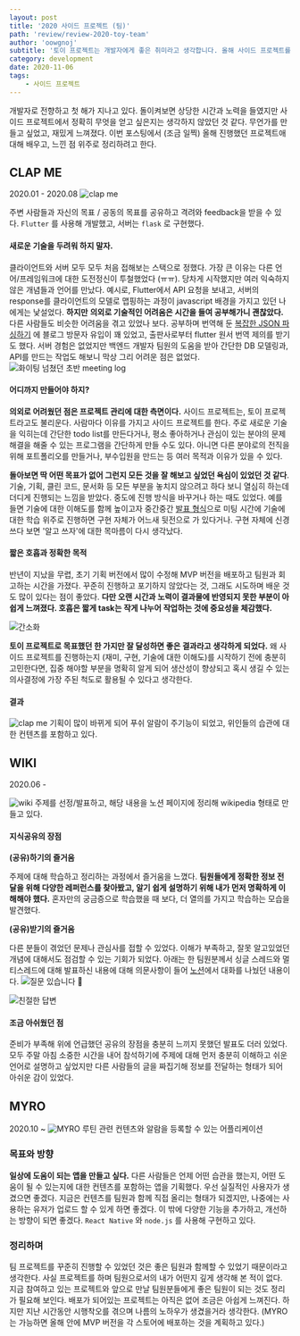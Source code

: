 ```yaml
---
layout: post
title: '2020 사이드 프로젝트 (팀)'
path: 'review/review-2020-toy-team'
author: 'oowgnoj'
subtitle: '토이 프로젝트는 개발자에게 좋은 취미라고 생각합니다. 올해 사이드 프로젝트를 진행하며 나름의 고민과 시행착오를 겪었는데요, 이번 글에서 진행했던 프로젝트를 간단히 소개하고 좋았던 점, 아쉬웠던 점, 배운 점을 공유해보려 합니다.'
category: development
date: 2020-11-06
tags:
    - 사이드 프로젝트
---
```


개발자로 전향하고 첫 해가 지나고 있다. 돌이켜보면 상당한 시간과 노력을 들였지만 사이드 프로젝트에서 정확히 무엇을 얻고 싶은지는 생각하지 않았던 것 같다. 무언가를 만들고 싶었고, 재밌게 느껴졌다. 이번 포스팅에서 (조금 일찍) 올해 진행했던 프로젝트애 대해 배우고, 느낀 점 위주로 정리하려고 한다. 


## CLAP ME

2020.01 - 2020.08
![clap me](./../images/in-post/toyproject/clapme.png)

주변 사람들과 자신의 목표 / 공동의 목표를 공유하고 격려와 feedback을 받을 수 있다. `Flutter` 를 사용해 개발했고, 서버는 `flask` 로 구현했다. 


#### 새로운 기술을 두려워 하지 말자.

클라이언트와 서버 모두 모두 처음 접해보는 스택으로 정했다. 가장 큰 이유는 다른 언어/프레임워크에 대한 도전정신이 투철했었다 (ㅠㅠ). 당차게 시작했지만 여러 익숙하지 않은 개념들과 언어를 만났다. 예시로, Flutter에서 API 요청을 보내고, 서버의 response를 클라이언트의 모델로 맵핑하는 과정이 javascript 배경을 가지고 있던 나에게는 낯설었다. **하지만** **의외로 기술적인 어려움은 시간을 들여 공부해가니 괜찮았다.** 다른 사람들도 비슷한 어려움을 겪고 있었나 보다. 공부하며 번역해 둔 [복잡한 JSON 파싱하기](https://oowgnoj.dev/post/flutter-json) 에 블로그 방문자 유입이 꽤 있었고, 출판사로부터 flutter 원서 번역 제의를 받기도 했다. 서버 경험은 없었지만 백엔드 개발자 팀원의 도움을 받아 간단한 DB 모델링과, API를 만드는 작업도 해보니 막상 그리 어려운 점은 없었다.
![화이팅 넘쳤던 초반 meeting log](./../images/in-post/toyproject/meeting-log.png)
#### 어디까지 만들어야 하지?

**의외로 어려웠던 점은 프로젝트 관리에 대한 측면이다.** 사이드 프로젝트는, 토이 프로젝트라고도 불리운다. 사람마다 이유를 가지고 사이드 프로젝트를 한다. 주로 새로운 기술을 익히는데 간단한 todo list를 만든다거나, 평소 좋아하거나 관심이 있는 분야의 문제 해결을 해줄 수 있는 프로그램을 간단하게 만들 수도 있다. 아니면 다른 분야로의 전직을 위해 포트폴리오를 만들거나, 부수입원을 만드는 등 여러 목적과 이유가 있을 수 있다.

**돌아보면 딱 어떤 목표가 없어 그런지 모든 것을 잘 해보고 싶었던 욕심이 있었던 것 같다**. 기술, 기획, 클린 코드, 문서화 등 모든 부분을 놓치지 않으려고 하다 보니 열심히 하는데 더디게 진행되는 느낌을 받았다. 중도에 진행 방식을 바꾸거나 하는 때도 있었다. 예를 들면 기술에 대한 이해도를 함께 높이고자 중간중간 [발표 형식](https://oowgnoj.dev/post/network-websocket)으로 미팅 시간에 기술에 대한 학습 위주로 진행하면 구현 자체가 어느새 뒷전으로 가 있다거나. 구현 자체에 신경 쓰다 보면 '알고 쓰자'에 대한 목마름이 다시 생각났다. 

#### 짧은 호흡과 정확한 목적
반년이 지났을 무렵, 초기 기획 버전에서 많이 수정해 MVP 버전을 배포하고 팀원과 회고하는 시간을 가졌다. 꾸준히 진행하고 포기하지 않았다는 것, 그래도 시도하며 배운 것도 많이 있다는 점이 좋았다. **다만 오랜 시간과 노력이 결과물에 반영되지 못한 부분이 아쉽게 느껴졌다. 호흡은 짧게 task는 작게 나누어 작업하는 것에 중요성을 체감했다.**

![간소화](./../images/in-post/toyproject/clapme-2.png)

**토이 프로젝트로 목표했던 한 가지만 잘 달성하면 좋은 결과라고 생각하게 되었다.** 왜 사이드 프로젝트를 진행하는지 (재미, 구현, 기술에 대한 이해도)를 시작하기 전에 충분히 고민한다면, 집중 해야할 부분을 명확히 알게 되어 생산성이 향상되고 혹시 생길 수 있는 의사결정에 가장 주된 척도로 활용될 수 있다고 생각한다.

#### 결과
![clap me](./../images/in-post/toyproject/myro-iphone.png)
기획이 많이 바뀌게 되어 푸쉬 알람이 주기능이 되었고, 위인들의 습관에 대한 컨텐츠를 포함하고 있다.


## WIKI

2020.06 - 

![wiki](./../images/in-post/toyproject/wiki.png)
주제를 선정/발표하고, 해당 내용을 노션 페이지에 정리해 wikipedia 형태로 만들고 있다.

#### 지식공유의 장점

**(공유)하기의 즐거움**

주제에 대해 학습하고 정리하는 과정에서 즐거움을 느꼈다. **팀원들에게 정확한 정보 전달을 위해 다양한 레퍼런스를 찾아봤고, 알기 쉽게 설명하기 위해 내가 먼저 명확하게 이해해야 했다.** 혼자만의 궁금증으로 학습했을 때 보다, 더 열의를 가지고 학습하는 모습을 발견했다. 

**(공유)받기의 즐거움**

다른 분들이 겪었던 문제나 관심사를 접할 수 있었다. 이해가 부족하고, 잘못 알고있었던 개념에 대해서도 점검할 수 있는 기회가 되었다. 아래는 한 팀원분께서 싱글 스레드와 멀티스레드에 대해 발표하신 내용에 대해 의문사항이 들어 [노션](https://www.notion.so/cbd758aa85174770ae688782342a718f)에서 대화를 나눴던 내용이다.
![질문 있습니다 🙏](./../images/in-post/toyproject/thread-1.png)

![친절한 답변](./../images/in-post/toyproject/thread-2.png)


#### 조금 아쉬웠던 점

준비가 부족해 위에 언급했던 공유의 장점을 충분히 느끼지 못했던 발표도 더러 있었다. 모두 주말 아침 소중한 시간을 내어 참석하기에 주제에 대해 먼저 충분히 이해하고 쉬운 언어로 설명하고 싶었지만 다른 사람들의 글을 짜집기해 정보를 전달하는 형태가 되어 아쉬운 감이 있었다.

## MYRO

2020.10 ~ 
![MYRO](./../images/in-post/toyproject/myro.png)
루틴 관련 컨텐츠와 알람을 등록할 수 있는 어플리케이션

### 목표와 방향
**일상에 도움이 되는 앱을 만들고 싶다.** 다른 사람들은 언제 어떤 습관을 했는지, 어떤 도움이 될 수 있는지에 대한 컨텐츠를 포함하는 앱을 기획했다. 우선 실질적인 사용자가 생겼으면 좋겠다. 지금은 컨텐츠를 팀원과 함께 직접 올리는 형태가 되겠지만, 나중에는 사용하는 유저가 업로드 할 수 있게 하면 좋겠다. 이 밖에 다양한 기능을 추가하고, 개선하는 방향이 되면 좋겠다. `React Native` 와 `node.js` 를 사용해 구현하고 있다. 


### 정리하며
팀 프로젝트를 꾸준히 진행할 수 있었던 것은 좋은 팀원과 함께할 수 있었기 때문이라고 생각한다. 사실 프로젝트를 하며 팀원으로서의 내가 어떤지 깊게 생각해 본 적이 없다. 지금 참여하고 있는 프로젝트와 앞으로 만날 팀원분들에게 좋은 팀원이 되는 것도 정리가 필요해 보인다. 배포가 되어있는 프로젝트는 아직은 없어 조금은 아쉽게 느껴진다. 하지만 지난 시간동안 시행착오를 겪으며 나름의 노하우가 생겼을거라 생각한다. (MYRO는 가능하면 올해 안에 MVP 버전을 각 스토어에 배포하는 것을 계획하고 있다.)